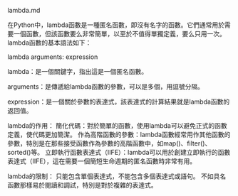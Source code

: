 lambda.md

在Python中，lambda函數是一種匿名函數，即沒有名字的函數。它們通常用於需要一個函數，但該函數要么非常簡單，以至於不值得單獨定義，要么只用一次。lambda函數的基本語法如下：

lambda arguments: expression

lambda：是一個關鍵字，指出這是一個匿名函數。

arguments：是傳遞給lambda函數的參數，可以是多個，用逗號分隔。

expression：是一個關於參數的表達式，該表達式的計算結果就是lambda函數的返回值。

lambda的作用：
簡化代碼：對於簡單的函數，使用lambda可以避免正式的函數定義，使代碼更加簡潔。
作為高階函數的參數：lambda函數經常用作其他函數的參數，特別是在那些接受函數作為參數的高階函數中，如map()、filter()、sorted()等。
立即執行函數表達式（IIFE）：lambda可以用於創建立即執行的函數表達式（IIFE），這在需要一個簡短生命週期的匿名函數時非常有用。

lambda的限制：
只能包含單個表達式，不能包含多個表達式或語句。
不如具名函數那樣易於閱讀和調試，特別是對於複雜的表達式。